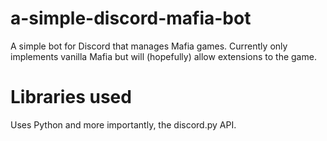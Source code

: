 # a-simple-discord-mafia-bot
A simple bot for Discord that manages Mafia games. Currently only implements
vanilla Mafia but will (hopefully) allow extensions to the game.

# Libraries used
Uses Python and more importantly, the discord.py API.
